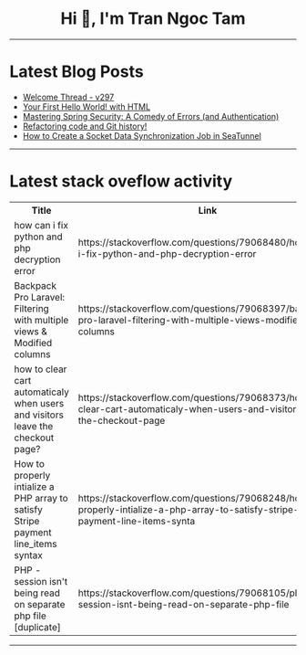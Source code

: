 <h1 align="center">Hi 👋, I'm Tran Ngoc Tam</h1>

---

# Latest Blog Posts 
<!-- BLOG-POST-LIST:START -->
- [Welcome Thread - v297](https://dev.to/devteam/welcome-thread-v297-22mc)
- [Your First Hello World! with HTML](https://dev.to/shif/your-first-hello-world-with-html-2cel)
- [Mastering Spring Security: A Comedy of Errors &lpar;and Authentication&rpar;](https://dev.to/wittedtech-by-harshit/mastering-spring-security-a-comedy-of-errors-and-authentication-46pe)
- [Refactoring code and Git history!](https://dev.to/aamfahim/refactoring-code-and-git-history-46cl)
- [How to Create a Socket Data Synchronization Job in SeaTunnel](https://dev.to/seatunnel/how-to-create-a-socket-data-synchronization-job-in-seatunnel-4o92)
<!-- BLOG-POST-LIST:END -->

---

# Latest stack oveflow activity
<table>
  <tr><th>Title</th><th>Link</th></tr>
  <!-- STACKOVERFLOW:START --><tr><td>how can i fix python and php decryption error</td><td>https://stackoverflow.com/questions/79068480/how-can-i-fix-python-and-php-decryption-error</td></tr><tr><td>Backpack Pro Laravel: Filtering with multiple views &amp; Modified columns</td><td>https://stackoverflow.com/questions/79068397/backpack-pro-laravel-filtering-with-multiple-views-modified-columns</td></tr><tr><td>how to clear cart automaticaly when users and visitors leave the checkout page?</td><td>https://stackoverflow.com/questions/79068373/how-to-clear-cart-automaticaly-when-users-and-visitors-leave-the-checkout-page</td></tr><tr><td>How to properly intialize a PHP array to satisfy Stripe payment line_items syntax</td><td>https://stackoverflow.com/questions/79068248/how-to-properly-intialize-a-php-array-to-satisfy-stripe-payment-line-items-synta</td></tr><tr><td>PHP - session isn&#39;t being read on separate php file [duplicate]</td><td>https://stackoverflow.com/questions/79068105/php-session-isnt-being-read-on-separate-php-file</td></tr><!-- STACKOVERFLOW:END -->
</table>

---


